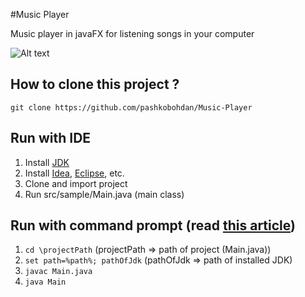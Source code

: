 #Music Player

Music player in javaFX for listening songs in your computer

![Alt text](https://4.downloader.disk.yandex.ua/preview/51f400208f570a356d8346d14d047547966c6d7aa74d1ce36488268ac63fa331/inf/R0oSn1-ZhTXeDjr1hhPh-NsX9I8A2HcyWV5X3LohmZHjJ9eVwWJq8m3u4v-jZ3YZabZhozYrgxZfpyshRgtf2g%3D%3D?uid=0&filename=mars.jpg&disposition=inline&hash=&limit=0&content_type=image%2Fjpeg&tknv=v2&size=XXL&crop=0 "Screenshot")

## How to clone this project ?
```
git clone https://github.com/pashkobohdan/Music-Player
```

## Run with IDE
1. Install [JDK](http://www.oracle.com/technetwork/java/javase/downloads/jdk8-downloads-2133151.html)
2. Install [Idea](https://www.jetbrains.com/idea/#chooseYourEdition), [Eclipse](https://www.eclipse.org/downloads/), etc.
3. Clone and import project
4. Run src/sample/Main.java (main class)

## Run with command prompt (read [this article](http://www.skylit.com/javamethods/faqs/javaindos.html))
1. ``` cd \projectPath ``` (projectPath => path of project (Main.java))
2. ``` set path=%path%; pathOfJdk ``` (pathOfJdk => path of installed JDK)
3. ``` javac Main.java ```
4. ``` java Main ```